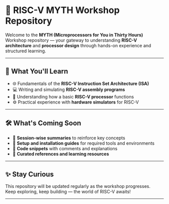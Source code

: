 # 🚀 RISC-V MYTH Workshop Repository

Welcome to the **MYTH (Microprocessors for You in Thirty Hours)** Workshop repository — your gateway to understanding **RISC-V architecture** and **processor design** through hands-on experience and structured learning.

---

## 🧠 What You'll Learn

- 🌐 Fundamentals of the **RISC-V Instruction Set Architecture (ISA)**
- 💻 Writing and simulating **RISC-V assembly programs**
- 🧩 Understanding how a basic **RISC-V processor** functions
- ⚙️ Practical experience with **hardware simulators** for RISC-V

---

## 🛠️ What's Coming Soon

- 📘 **Session-wise summaries** to reinforce key concepts  
- 🧰 **Setup and installation guides** for required tools and environments  
- 🧾 **Code snippets** with comments and explanations  
- 🔗 **Curated references and learning resources**

---

## ✨ Stay Curious

This repository will be updated regularly as the workshop progresses.  
Keep exploring, keep building — the world of RISC-V awaits!

---
